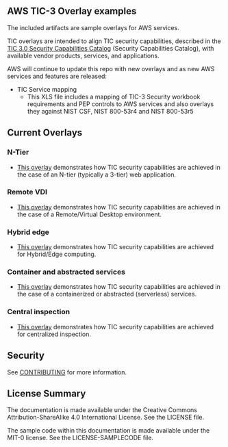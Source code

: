 ## AWS TIC-3 Overlay examples

The included artifacts are sample overlays for AWS services. 

TIC overlays are intended to align TIC security capabilities, described in the [TIC 3.0 Security
Capabilities Catalog](https://www.cisa.gov/tic-guidance) (Security Capabilities Catalog), with available vendor products, services, and
applications.

AWS will continue to update this repo with new overlays and as new AWS services and features are released:

- TIC Service mapping 
  * This XLS file includes a mapping of TIC-3 Security workbook requirements and PEP controls to AWS services and also overlays they against NIST CSF, NIST 800-53r4 and NIST 800-53r5

## Current Overlays 

### N-Tier 
- [This overlay](/Overlay-Documents/n-tier_Overlay.pdf) demonstrates how TIC security capabilities are achieved in the case of an N-tier (typically a 3-tier) web application.

### Remote VDI
- [This overlay](/Overlay-Documents/Remote_VDI_Overlay.pdf) demonstrates how TIC security capabilities are achieved in the case of a Remote/Virtual Desktop environment.

### Hybrid edge
- [This overlay](/Overlay-Documents/Hybrid_Edge_Overlay.pdf) demonstrates how TIC security capabilities are achieved for Hybrid/Edge computing.

### Container and abstracted services
- [This overlay](/Overlay-Documents/Containers_Abstracted_Overlay.pdf) demonstrates how TIC security capabilities are achieved in the case of a containerized or abstracted (serverless) services.

### Central inspection
- [This overlay](/Overlay-Documents/Centralized-Inspection-Overlay.pdf) demonstrates how TIC security capabilities are achieved for centralized inspection.

## Security

See [CONTRIBUTING](CONTRIBUTING.md#security-issue-notifications) for more information.

## License Summary

The documentation is made available under the Creative Commons Attribution-ShareAlike 4.0 International License. See the LICENSE file.

The sample code within this documentation is made available under the MIT-0 license. See the LICENSE-SAMPLECODE file.
